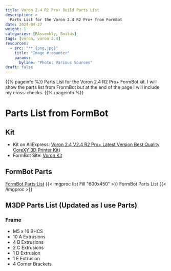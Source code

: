 ```yaml
---
title: Voron 2.4 R2 Pro+ Build Parts List
description: >
  Parts List for the Voron 2.4 R2 Pro+ from FormBot
date: 2024-04-27
weight: 1
categories: [RAssembly, Builds]
tags: [voron, voron 2.4]
resources:
  - src: "**.{png,jpg}"
    title: "Image #:counter"
    params:
      byline: "Photo: Various Sources"
draft: false
---
```


{{% pageinfo %}}
Parts List for the Voron 2.4 R2 Pro+ FormBot kit. I will show the parts list from FrormBot but at the end of the page I will include my cross-checks.
{{% /pageinfo %}}

# Parts List from FormBot

## Kit

- Kit on AliExpress: [Voron 2.4 V2.4 R2 Pro+ Latest Version Best Quality CoreXY 3D Printer Kit](https://www.aliexpress.us/item/3256803199034766.html?spm=a2g0o.order_list.order_list_main.5.2cfe1802Npe2Rk&gatewayAdapt=glo2usa))
- FormBot Site: [Voron Kit](https://www.formbot3d.com/products/voron-24-r2-pro-corexy-3d-printer-kit-with-m8p-cb1-board-and-canbus-wiring-system?VariantsId=10481)

## FormBot Parts

[FormBot Parts List](https://ueeshop.ly200-cdn.com/u_file/UPAY/UPAY131/2403/12/photo/814.jpg?x-oss-process=image/format,webp/quality,q_100)
{{< imgproc list Fill "600x450" >}}
FormBot Parts List
{{< /imgproc >}}

## M3DP Parts List (Updated as I use Parts)

### Frame

- M5 x 16 BHCS
- 10 A Extrusions
- 4 B Extrusions
- 2 C Extrusions
- 1 D Extrusion
- 1 E Extrusion
- 4 Corner Brackets
